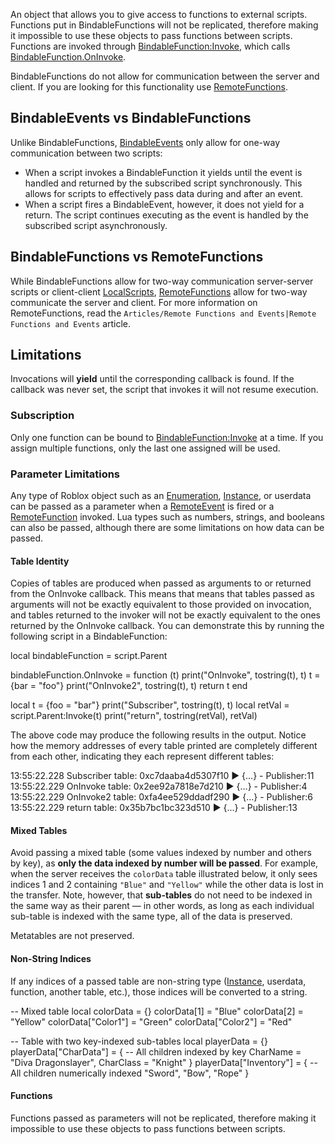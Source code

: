 An object that allows you to give access to functions to external scripts. Functions put in BindableFunctions will not be replicated, therefore making it impossible to use these objects to pass functions between scripts. Functions are invoked through [BindableFunction:Invoke](https://developer.roblox.com/en-us/api-reference/function/BindableFunction/Invoke), which calls [BindableFunction.OnInvoke](https://developer.roblox.com/en-us/api-reference/property/BindableFunction/OnInvoke).

BindableFunctions do not allow for communication between the server and client. If you are looking for this functionality use [RemoteFunctions](https://developer.roblox.com/en-us/api-reference/class/RemoteFunction).

BindableEvents vs BindableFunctions
-----------------------------------

Unlike BindableFunctions, [BindableEvents](https://developer.roblox.com/en-us/api-reference/class/BindableEvent) only allow for one-way communication between two scripts:

*   When a script invokes a BindableFunction it yields until the event is handled and returned by the subscribed script synchronously. This allows for scripts to effectively pass data during and after an event.
*   When a script fires a BindableEvent, however, it does not yield for a return. The script continues executing as the event is handled by the subscribed script asynchronously.

BindableFunctions vs RemoteFunctions
------------------------------------

While BindableFunctions allow for two-way communication server-server scripts or client-client [LocalScripts](https://developer.roblox.com/en-us/api-reference/class/LocalScript), [RemoteFunctions](https://developer.roblox.com/en-us/api-reference/class/RemoteFunction) allow for two-way communicate the server and client. For more information on RemoteFunctions, read the `Articles/Remote Functions and Events|Remote Functions and Events` article.

Limitations
-----------

Invocations will **yield** until the corresponding callback is found. If the callback was never set, the script that invokes it will not resume execution.

### Subscription

Only one function can be bound to [BindableFunction:Invoke](https://developer.roblox.com/en-us/api-reference/function/BindableFunction/Invoke) at a time. If you assign multiple functions, only the last one assigned will be used.

### Parameter Limitations

Any type of Roblox object such as an [Enumeration](https://developer.roblox.com/api-reference/enum), [Instance](https://developer.roblox.com/en-us/api-reference/class/Instance), or userdata can be passed as a parameter when a [RemoteEvent](https://developer.roblox.com/en-us/api-reference/class/RemoteEvent) is fired or a [RemoteFunction](https://developer.roblox.com/en-us/api-reference/class/RemoteFunction) invoked. Lua types such as numbers, strings, and booleans can also be passed, although there are some limitations on how data can be passed.

#### Table Identity

Copies of tables are produced when passed as arguments to or returned from the OnInvoke callback. This means that means that tables passed as arguments will not be exactly equivalent to those provided on invocation, and tables returned to the invoker will not be exactly equivalent to the ones returned by the OnInvoke callback. You can demonstrate this by running the following script in a BindableFunction:

local bindableFunction = script.Parent

bindableFunction.OnInvoke = function (t)
	print("OnInvoke", tostring(t), t)
	t = {bar = "foo"}
	print("OnInvoke2", tostring(t), t)
	return t
end

local t = {foo = "bar"}
print("Subscriber", tostring(t), t)
local retVal = script.Parent:Invoke(t)
print("return", tostring(retVal), retVal)

The above code may produce the following results in the output. Notice how the memory addresses of every table printed are completely different from each other, indicating they each represent different tables:

  13:55:22.228  Subscriber table: 0xc7daaba4d5307f10  ▶ {...} - Publisher:11
  13:55:22.229  OnInvoke table: 0x2ee92a7818e7d210  ▶ {...} - Publisher:4
  13:55:22.229  OnInvoke2 table: 0xfa4ee529ddadf290  ▶ {...} - Publisher:6
  13:55:22.229  return table: 0x35b7bc1bc323d510  ▶ {...} - Publisher:13

#### Mixed Tables

Avoid passing a mixed table (some values indexed by number and others by key), as **only the data indexed by number will be passed**. For example, when the server receives the `colorData` table illustrated below, it only sees indices 1 and 2 containing `"Blue"` and `"Yellow"` while the other data is lost in the transfer. Note, however, that **sub-tables** do not need to be indexed in the same way as their parent — in other words, as long as each individual sub-table is indexed with the same type, all of the data is preserved.

Metatables are not preserved.

#### Non-String Indices

If any indices of a passed table are non-string type ([Instance](https://developer.roblox.com/en-us/api-reference/class/Instance), userdata, function, another table, etc.), those indices will be converted to a string.

\-- Mixed table
local colorData = {}
colorData\[1\] = "Blue"
colorData\[2\] = "Yellow"
colorData\["Color1"\] = "Green"
colorData\["Color2"\] = "Red"

-- Table with two key-indexed sub-tables
local playerData = {}
playerData\["CharData"\] = {
	-- All children indexed by key
	CharName = "Diva Dragonslayer",
	CharClass = "Knight"
}
playerData\["Inventory"\] = {
	-- All children numerically indexed
	"Sword",
	"Bow",
	"Rope"
}

#### Functions

Functions passed as parameters will not be replicated, therefore making it impossible to use these objects to pass functions between scripts.
